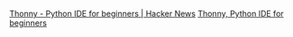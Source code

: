 
[Thonny - Python IDE for beginners | Hacker News](https://news.ycombinator.com/item?id=34424854)
[Thonny, Python IDE for beginners](https://thonny.org/)
